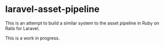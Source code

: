 laravel-asset-pipeline
======================
This is an attempt to build a similar system to the asset pipeline in Ruby on Rails for Laravel.

This is a work in progress.
